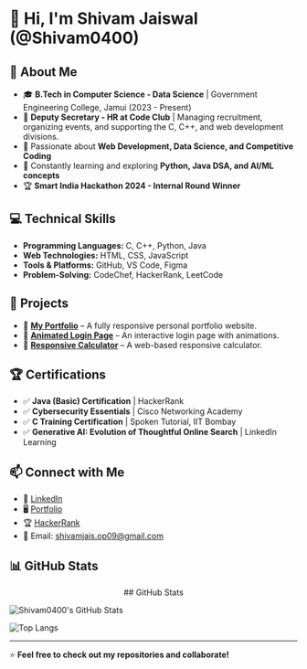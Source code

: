 # 👋 Hi, I'm Shivam Jaiswal (@Shivam0400)  

## 🌟 About Me  
- 🎓 **B.Tech in Computer Science - Data Science** | Government Engineering College, Jamui (2023 - Present)  
- 💼 **Deputy Secretary - HR at Code Club** | Managing recruitment, organizing events, and supporting the C, C++, and web development divisions.  
- 🌱 Passionate about **Web Development, Data Science, and Competitive Coding**  
- 🚀 Constantly learning and exploring **Python, Java DSA, and AI/ML concepts**  
- 🏆 **Smart India Hackathon 2024 - Internal Round Winner**  

## 💻 Technical Skills  
- **Programming Languages:** C, C++, Python, Java  
- **Web Technologies:** HTML, CSS, JavaScript  
- **Tools & Platforms:** GitHub, VS Code, Figma  
- **Problem-Solving:** CodeChef, HackerRank, LeetCode  

## 🚀 Projects  
- 🔹 [**My Portfolio**](https://github.com/Shivam0400/My_Portfolio) – A fully responsive personal portfolio website.  
- 🔹 [**Animated Login Page**](https://github.com/Shivam0400/animated_login_page) – An interactive login page with animations.  
- 🔹 [**Responsive Calculator**](https://github.com/Shivam0400/Responsive-Calculator) – A web-based responsive calculator.  

## 🏆 Certifications  
- ✅ **Java (Basic) Certification** | HackerRank  
- ✅ **Cybersecurity Essentials** | Cisco Networking Academy  
- ✅ **C Training Certification** | Spoken Tutorial, IIT Bombay  
- ✅ **Generative AI: Evolution of Thoughtful Online Search** | LinkedIn Learning  

## 📫 Connect with Me  
- 💼 [LinkedIn](https://www.linkedin.com/in/shivam-jaiswal04/)  
- 🖥️ [Portfolio](https://my-portfolioshivam.vercel.app/)  
- 🏆 [HackerRank](https://www.hackerrank.com/profile/shivamjais_op09)  
- 📧 Email: [shivamjais.op09@gmail.com](mailto:shivamjais.op09@gmail.com)  

## 📊 GitHub Stats  
<p align="center">
  ## GitHub Stats

![Shivam0400's GitHub Stats](https://github-readme-stats.vercel.app/api?username=Shivam0400&show_icons=true&theme=radical)

![Top Langs](https://github-readme-stats.vercel.app/api/top-langs/?username=Shivam0400&layout=compact&theme=radical)

</p>

---

⭐ **Feel free to check out my repositories and collaborate!**  
